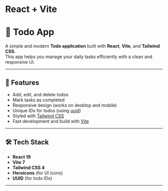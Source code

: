 # React + Vite

# 📝 Todo App

A simple and modern **Todo application** built with **React**, **Vite**, and **Tailwind CSS**.  
This app helps you manage your daily tasks efficiently with a clean and responsive UI.

---

## 🚀 Features

- Add, edit, and delete todos
- Mark tasks as completed
- Responsive design (works on desktop and mobile)
- Unique IDs for todos (using [uuid](https://www.npmjs.com/package/uuid))
- Styled with [Tailwind CSS](https://tailwindcss.com/)
- Fast development and build with [Vite](https://vitejs.dev/)

---

## 🛠️ Tech Stack

- **React 19**
- **Vite 7**
- **Tailwind CSS 4**
- **Heroicons** (for UI icons)
- **UUID** (for todo IDs)

---
